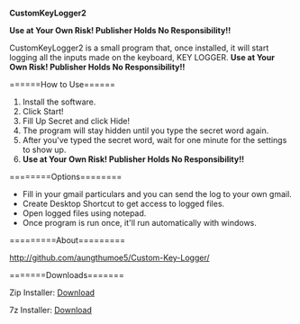 **CustomKeyLogger2**  
  
**Use at Your Own Risk! Publisher Holds No Responsibility!!**  
  
CustomKeyLogger2 is a small program that, once installed, it will start logging all the inputs made on the keyboard, KEY LOGGER. **Use at Your Own Risk! Publisher Holds No Responsibility!!**  
  
======How to Use======  
1. Install the software.  
2. Click Start!  
3. Fill Up Secret and click Hide!  
4. The program will stay hidden until you type the secret word again.  
5. After you've typed the secret word, wait for one minute for the settings to show up.  
4. **Use at Your Own Risk! Publisher Holds No Responsibility!!**   
  
========Options========  
* Fill in your gmail particulars and you can send the log to your own gmail.  
* Create Desktop Shortcut to get access to logged files.  
* Open logged files using notepad.  
* Once program is run once, it'll run automatically with windows.  
  
=========About=========  
  
http://github.com/aungthumoe5/Custom-Key-Logger/  
  
=======Downloads=======  
  
Zip Installer: [Download](https://github.com/downloads/aungthumoe5/Custom-Key-Logger/Installer%20CustomKeyLogger2.zip)  
  
7z  Installer: [Download](https://github.com/downloads/aungthumoe5/Custom-Key-Logger/Installer%20-%20CustomKeyLogger2.7z)  
  